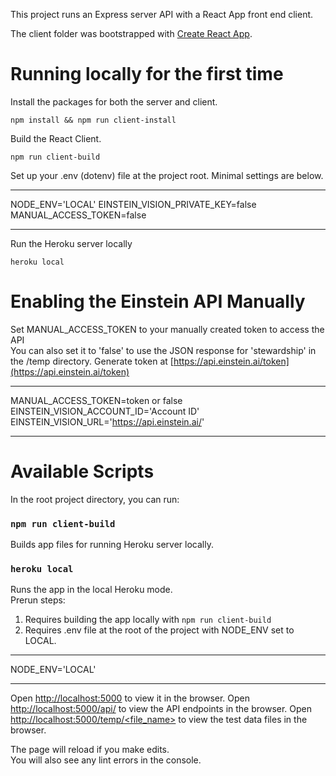 This project runs an Express server API with a React App front end client.

The client folder was bootstrapped with [Create React App](https://github.com/facebook/create-react-app).

# Running locally for the first time

Install the packages for both the server and client.

`npm install && npm run client-install`

Build the React Client.

`npm run client-build`

Set up your .env (dotenv) file at the project root. Minimal settings are below.

***
NODE_ENV='LOCAL'
EINSTEIN_VISION_PRIVATE_KEY=false
MANUAL_ACCESS_TOKEN=false
***

Run the Heroku server locally

`heroku local`

# Enabling the Einstein API Manually
Set MANUAL_ACCESS_TOKEN to your manually created token to access the API<br />
You can also set it to 'false' to use the JSON response for 'stewardship' in the /temp directory.
Generate token at [https://api.einstein.ai/token](https://api.einstein.ai/token)

***
MANUAL_ACCESS_TOKEN=token or false
EINSTEIN_VISION_ACCOUNT_ID='Account ID'
EINSTEIN_VISION_URL='https://api.einstein.ai/'
***

# Available Scripts

In the root project directory, you can run:

### `npm run client-build`

Builds app files for running Heroku server locally.

### `heroku local`

Runs the app in the local Heroku mode.<br>
Prerun steps:
1. Requires building the app locally with `npm run client-build`<br>
2. Requires .env file at the root of the project with NODE_ENV set to LOCAL.
***
NODE_ENV='LOCAL'
***

Open [http://localhost:5000](http://localhost:5000) to view it in the browser.
Open [http://localhost:5000/api/<endpoint>](http://localhost:5000/api/<endpoint>) to view the API endpoints in the browser.
Open [http://localhost:5000/temp/<file_name>](http://localhost:5000/api/<file_name>) to view the test data files in the browser.

The page will reload if you make edits.<br>
You will also see any lint errors in the console.
